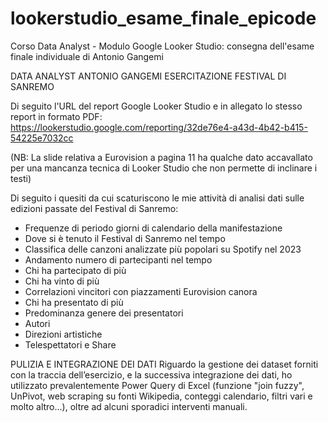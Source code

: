 # lookerstudio_esame_finale_epicode
Corso Data Analyst - Modulo Google Looker Studio: consegna dell'esame finale individuale di Antonio Gangemi

DATA ANALYST ANTONIO GANGEMI
ESERCITAZIONE FESTIVAL DI SANREMO


Di seguito l'URL del report Google Looker Studio e in allegato lo stesso report in formato PDF: 
https://lookerstudio.google.com/reporting/32de76e4-a43d-4b42-b415-54225e7032cc

(NB: La slide relativa a Eurovision a pagina 11 ha qualche dato accavallato per una mancanza tecnica di Looker Studio che non permette di inclinare i testi)


Di seguito i quesiti da cui scaturiscono le mie attività di analisi dati sulle edizioni passate del Festival di Sanremo:
- Frequenze di periodo giorni di calendario della manifestazione 
- Dove si è tenuto il Festival di Sanremo nel tempo
- Classifica delle canzoni analizzate più popolari su Spotify nel 2023
- Andamento numero di partecipanti nel tempo
- Chi ha partecipato di più
- Chi ha vinto di più
- Correlazioni vincitori con piazzamenti Eurovision
canora
- Chi ha presentato di più
- Predominanza genere dei presentatori
- Autori
- Direzioni artistiche
- Telespettatori e Share


PULIZIA E INTEGRAZIONE DEI DATI
Riguardo la gestione dei dataset forniti con la traccia dell’esercizio, e la successiva integrazione dei dati, 
ho utilizzato prevalentemente Power Query di Excel (funzione "join fuzzy", UnPivot, web scraping su fonti Wikipedia, 
conteggi calendario, filtri vari e molto altro...), oltre ad alcuni sporadici interventi manuali. 
